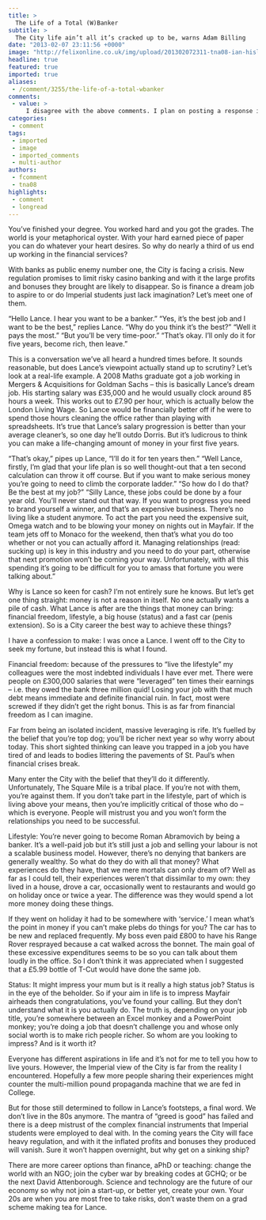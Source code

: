 ```yaml
---
title: >
  The Life of a Total (W)Banker
subtitle: >
  The City life ain’t all it’s cracked up to be, warns Adam Billing
date: "2013-02-07 23:11:56 +0000"
image: "http://felixonline.co.uk/img/upload/201302072311-tna08-ian-hislop.jpg"
headline: true
featured: true
imported: true
aliases:
 - /comment/3255/the-life-of-a-total-wbanker
comments:
 - value: >
     I disagree with the above comments. I plan on posting a response in felix next week but two details really nagged at me in their misrepresentation. <br> <br>1. The use of a 2008 statistic, the worst year in recent M&amp;A history, to illustrate how poorly paid it is. Surely having worked in "the city", you should be aware that base salary is now minimum £45k. Let's add on a 5k signing bonus to that. Let's also add the industry-standard 20k first year bonus for mid-ranked analysts (if anyone wants confirmation of these numbers, I can provide sources but do not want to post them on here for confidentiality). So now we're looking at a total comp of 70k, double the figure you quoted. I can't help but feel this was completely intentional. <br> <br>However, I do not think any analyst worth their salt is primarily money-driven, as shall be discussed further in my response next week. <br> <br>... (cont. below) <br> <br> <br>,2. They worked in GS M&amp;A? Did Goldman invent that group just for them, because they're so shit-hot? Goldman do not have an
categories:
 - comment
tags:
 - imported
 - image
 - imported_comments
 - multi-author
authors:
 - fcomment
 - tna08
highlights:
 - comment
 - longread
---
```


You’ve finished your degree. You worked hard and you got the grades. The world is your metaphorical oyster. With your hard earned piece of paper you can do whatever your heart desires. So why do nearly a third of us end up working in the financial services?

With banks as public enemy number one, the City is facing a crisis. New regulation promises to limit risky casino banking and with it the large profits and bonuses they brought are likely to disappear. So is finance a dream job to aspire to or do Imperial students just lack imagination? Let’s meet one of them.

“Hello Lance. I hear you want to be a banker.” “Yes, it’s the best job and I want to be the best,” replies Lance. “Why do you think it’s the best?” “Well it pays the most.” “But you’ll be very time-poor.” “That’s okay. I’ll only do it for five years, become rich, then leave.”

This is a conversation we’ve all heard a hundred times before. It sounds reasonable, but does Lance’s viewpoint actually stand up to scrutiny? Let’s look at a real-life example. A 2008 Maths graduate got a job working in Mergers & Acquisitions for Goldman Sachs – this is basically Lance’s dream job. His starting salary was £35,000 and he would usually clock around 85 hours a week. This works out to £7.90 per hour, which is actually below the London Living Wage. So Lance would be financially better off if he were to spend those hours cleaning the office rather than playing with spreadsheets. It’s true that Lance’s salary progression is better than your average cleaner’s, so one day he’ll outdo Dorris. But it’s ludicrous to think you can make a life-changing amount of money in your first five years.

“That’s okay,” pipes up Lance, “I’ll do it for ten years then.” “Well Lance, firstly, I’m glad that your life plan is so well thought-out that a ten second calculation can throw it off course. But if you want to make serious money you’re going to need to climb the corporate ladder.” “So how do I do that? Be the best at my job?” “Silly Lance, these jobs could be done by a four year old. You’ll never stand out that way. If you want to progress you need to brand yourself a winner, and that’s an expensive business. There’s no living like a student anymore. To act the part you need the expensive suit, Omega watch and to be blowing your money on nights out in Mayfair. If the team jets off to Monaco for the weekend, then that’s what you do too whether or not you can actually afford it. Managing relationships (read: sucking up) is key in this industry and you need to do your part, otherwise that next promotion won’t be coming your way. Unfortunately, with all this spending it’s going to be difficult for you to amass that fortune you were talking about.”

Why is Lance so keen for cash? I’m not entirely sure he knows. But let’s get one thing straight: money is not a reason in itself. No one actually wants a pile of cash. What Lance is after are the things that money can bring: financial freedom, lifestyle, a big house (status) and a fast car (penis extension). So is a City career the best way to achieve these things?

I have a confession to make: I was once a Lance. I went off to the City to seek my fortune, but instead this is what I found.

Financial freedom: because of the pressures to “live the lifestyle” my colleagues were the most indebted individuals I have ever met. There were people on £300,000 salaries that were “leveraged” ten times their earnings – i.e. they owed the bank three million quid! Losing your job with that much debt means immediate and definite financial ruin. In fact, most were screwed if they didn’t get the right bonus. This is as far from financial freedom as I can imagine.

Far from being an isolated incident, massive leveraging is rife. It’s fuelled by the belief that you’re top dog; you’ll be richer next year so why worry about today. This short sighted thinking can leave you trapped in a job you have tired of and leads to bodies littering the pavements of St. Paul’s when financial crises break.

Many enter the City with the belief that they’ll do it differently. Unfortunately, The Square Mile is a tribal place. If you’re not with them, you’re against them. If you don’t take part in the lifestyle, part of which is living above your means, then you’re implicitly critical of those who do – which is everyone. People will mistrust you and you won’t form the relationships you need to be successful.

Lifestyle: You’re never going to become Roman Abramovich by being a banker. It’s a well-paid job but it’s still just a job and selling your labour is not a scalable business model. However, there’s no denying that bankers are generally wealthy. So what do they do with all that money? What experiences do they have, that we mere mortals can only dream of? Well as far as I could tell, their experiences weren’t that dissimilar to my own: they lived in a house, drove a car, occasionally went to restaurants and would go on holiday once or twice a year. The difference was they would spend a lot more money doing these things.

If they went on holiday it had to be somewhere with ‘service.’ I mean what’s the point in money if you can’t make plebs do things for you? The car has to be new and replaced frequently. My boss even paid £800 to have his Range Rover resprayed because a cat walked across the bonnet. The main goal of these excessive expenditures seems to be so you can talk about them loudly in the office. So I don’t think it was appreciated when I suggested that a £5.99 bottle of T-Cut would have done the same job.

Status: It might impress your mum but is it really a high status job? Status is in the eye of the beholder. So if your aim in life is to impress Mayfair airheads then congratulations, you’ve found your calling. But they don’t understand what it is you actually do. The truth is, depending on your job title, you’re somewhere between an Excel monkey and a PowerPoint monkey; you’re doing a job that doesn’t challenge you and whose only social worth is to make rich people richer. So whom are you looking to impress? And is it worth it?

Everyone has different aspirations in life and it’s not for me to tell you how to live yours. However, the Imperial view of the City is far from the reality I encountered. Hopefully a few more people sharing their experiences might counter the multi-million pound propaganda machine that we are fed in College.

But for those still determined to follow in Lance’s footsteps, a final word. We don’t live in the 80s anymore. The mantra of “greed is good” has failed and there is a deep mistrust of the complex financial instruments that Imperial students were employed to deal with. In the coming years the City will face heavy regulation, and with it the inflated profits and bonuses they produced will vanish. Sure it won’t happen overnight, but why get on a sinking ship?

There are more career options than finance, aPhD or teaching: change the world with an NGO; join the cyber war by breaking codes at GCHQ; or be the next David Attenborough. Science and technology are the future of our economy so why not join a start-up, or better yet, create your own. Your 20s are when you are most free to take risks, don’t waste them on a grad scheme making tea for Lance.
